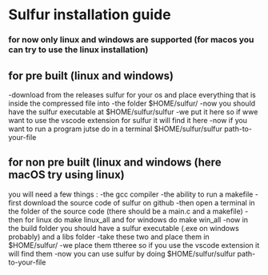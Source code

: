 # Sulfur installation guide

### for now only linux and windows are supported (for macos you can try to use the linux installation)

## for pre built (linux and windows)
  -download from the releases sulfur for your os and place everything that is inside the compressed file into
  -the folder $HOME/sulfur/
  -now you should have the sulfur executable at $HOME/sulfur/sulfur
  -we put it here so if wwe want to use the vscode extension for sulfur it will find it here
  -now if you want to run a program jutse do in a terminal $HOME/sulfur/sulfur path-to-your-file

## for non pre built (linux and windows (here macOS try using linux)
  you will need a few things :
    -the gcc compiler
    -the ability to run a makefile
  -first download the source code of sulfur on github
  -then open a terminal in the folder of the source code (there should be a main.c and a makefile)
  -then for linux do make linux_all and for windows do make win_all
  -now in the build folder you should have a sulfur executable (.exe on windows probably) and a libs folder
  -take these two and place them in $HOME/sulfur/
  -we place them ttheree so if you use the vscode extension it will find them
  -now you can use sulfur by doing $HOME/sulfur/sulfur path-to-your-file
  
